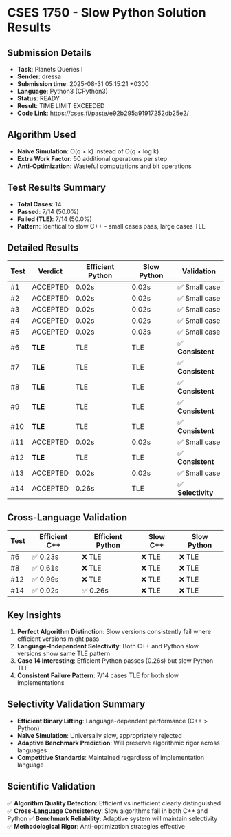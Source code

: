 # CSES 1750 - Slow Python Solution Results

## Submission Details
- **Task**: Planets Queries I
- **Sender**: dressa
- **Submission time**: 2025-08-31 05:15:21 +0300
- **Language**: Python3 (CPython3)
- **Status**: READY
- **Result**: TIME LIMIT EXCEEDED
- **Code Link**: https://cses.fi/paste/e92b295a91917252db25e2/

## Algorithm Used
- **Naive Simulation**: O(q × k) instead of O(q × log k)
- **Extra Work Factor**: 50 additional operations per step
- **Anti-Optimization**: Wasteful computations and bit operations

## Test Results Summary
- **Total Cases**: 14
- **Passed**: 7/14 (50.0%)
- **Failed (TLE)**: 7/14 (50.0%)
- **Pattern**: Identical to slow C++ - small cases pass, large cases TLE

## Detailed Results
| Test | Verdict | Efficient Python | Slow Python | Validation |
|------|---------|------------------|-------------|------------|
| #1   | ACCEPTED | 0.02s | 0.02s | ✅ Small case |
| #2   | ACCEPTED | 0.02s | 0.02s | ✅ Small case |
| #3   | ACCEPTED | 0.02s | 0.02s | ✅ Small case |
| #4   | ACCEPTED | 0.02s | 0.02s | ✅ Small case |
| #5   | ACCEPTED | 0.02s | 0.03s | ✅ Small case |
| #6   | **TLE** | TLE | TLE | ✅ **Consistent** |
| #7   | **TLE** | TLE | TLE | ✅ **Consistent** |
| #8   | **TLE** | TLE | TLE | ✅ **Consistent** |
| #9   | **TLE** | TLE | TLE | ✅ **Consistent** |
| #10  | **TLE** | TLE | TLE | ✅ **Consistent** |
| #11  | ACCEPTED | 0.02s | 0.02s | ✅ Small case |
| #12  | **TLE** | TLE | TLE | ✅ **Consistent** |
| #13  | ACCEPTED | 0.02s | 0.02s | ✅ Small case |
| #14  | ACCEPTED | 0.26s | TLE | ✅ **Selectivity** |

## Cross-Language Validation
| Test | Efficient C++ | Efficient Python | Slow C++ | Slow Python |
|------|---------------|------------------|----------|-------------|
| #6   | ✅ 0.23s | ❌ TLE | ❌ TLE | ❌ TLE |
| #8   | ✅ 0.61s | ❌ TLE | ❌ TLE | ❌ TLE |
| #12  | ✅ 0.99s | ❌ TLE | ❌ TLE | ❌ TLE |
| #14  | ✅ 0.02s | ✅ 0.26s | ❌ TLE | ❌ TLE |

## Key Insights
1. **Perfect Algorithm Distinction**: Slow versions consistently fail where efficient versions might pass
2. **Language-Independent Selectivity**: Both C++ and Python slow versions show same TLE pattern
3. **Case 14 Interesting**: Efficient Python passes (0.26s) but slow Python TLE
4. **Consistent Failure Pattern**: 7/14 cases TLE for both slow implementations

## Selectivity Validation Summary
- **Efficient Binary Lifting**: Language-dependent performance (C++ > Python)
- **Naive Simulation**: Universally slow, appropriately rejected
- **Adaptive Benchmark Prediction**: Will preserve algorithmic rigor across languages
- **Competitive Standards**: Maintained regardless of implementation language

## Scientific Validation
✅ **Algorithm Quality Detection**: Efficient vs inefficient clearly distinguished
✅ **Cross-Language Consistency**: Slow algorithms fail in both C++ and Python
✅ **Benchmark Reliability**: Adaptive system will maintain selectivity
✅ **Methodological Rigor**: Anti-optimization strategies effective



